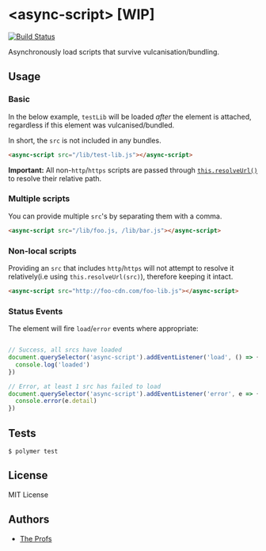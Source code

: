 # \<async-script\> [WIP]

[![Build Status](https://travis-ci.org/TheProfs/async-script.svg?branch=master)](https://travis-ci.org/TheProfs/async-script)

Asynchronously load scripts that survive vulcanisation/bundling.

## Usage

### Basic

In the below example, `testLib` will be loaded *after* the element is attached,
regardless if this element was vulcanised/bundled.

In short, the `src` is not included in any bundles.

```html
<async-script src="/lib/test-lib.js"></async-script>
```

**Important:** All non-`http`/`https` scripts are passed through
[`this.resolveUrl()`][resolve-url] to resolve their relative path.

### Multiple scripts

You can provide multiple `src`'s by separating them with a comma.

```html
<async-script src="/lib/foo.js, /lib/bar.js"></async-script>
```

### Non-local scripts

Providing an `src` that includes `http`/`https` will not attempt to resolve it
relatively(i.e using `this.resolveUrl(src)`), therefore keeping it intact.

```html
<async-script src="http://foo-cdn.com/foo-lib.js"></async-script>
```

### Status Events

The element will fire `load`/`error` events where appropriate:

```javascript

// Success, all srcs have loaded
document.querySelector('async-script').addEventListener('load', () => {
  console.log('loaded')
})

// Error, at least 1 src has failed to load
document.querySelector('async-script').addEventListener('error', e => {
  console.error(e.detail)
})
```

## Tests

```
$ polymer test
```

## License

MIT License

## Authors

- [The Profs][the-profs]

[resolve-url]: https://www.polymer-project.org/1.0/docs/api/Polymer.Base#method-resolveUrl
[the-profs]: https://github.com/TheProfs
